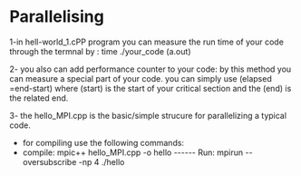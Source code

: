 # Parallelising
1-in hell-world_1.cPP program you can measure the run time of your code through the termnal by : time ./your_code (a.out)

2- you also can add performance counter to your code:
by this method you can measure a special part of your code.
you can simply use (elapsed =end-start) where (start)
is the start of your critical section and the (end) is the related end.


3- the hello_MPI.cpp is the basic/simple strucure for parallelizing a typical code.
* for compiling use the following commands:
* compile: mpic++ hello_MPI.cpp -o hello ------ Run: mpirun --oversubscribe -np 4 ./hello
